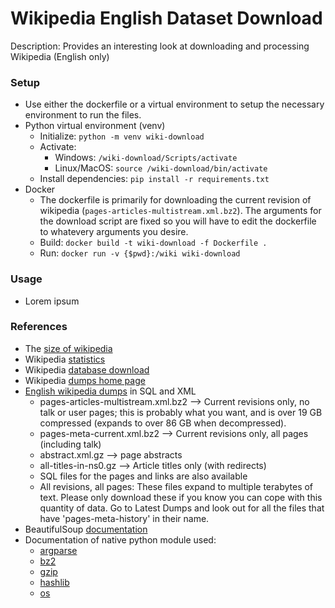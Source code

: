 # Wikipedia English Dataset Download

Description: Provides an interesting look at downloading and processing Wikipedia (English only)


### Setup

 - Use either the dockerfile or a virtual environment to setup the necessary environment to run the files.
 - Python virtual environment (venv)
     - Initialize: `python -m venv wiki-download`
     - Activate: 
        - Windows: `/wiki-download/Scripts/activate`
        - Linux/MacOS: `source /wiki-download/bin/activate`
     - Install dependencies: `pip install -r requirements.txt`
 - Docker
     - The dockerfile is primarily for downloading the current revision of wikipedia (`pages-articles-multistream.xml.bz2`). The arguments for the download script are fixed so you will have to edit the dockerfile to whatevery arguments you desire.
     - Build: `docker build -t wiki-download -f Dockerfile .`
     - Run: `docker run -v {$pwd}:/wiki wiki-download`


### Usage

 - Lorem ipsum



### References

 - The [size of wikipedia](https://en.wikipedia.org/wiki/Wikipedia:Size_of_Wikipedia)
 - Wikipedia [statistics](https://en.wikipedia.org/wiki/Wikipedia:Statistics)
 - Wikipedia [database download](https://en.wikipedia.org/wiki/Wikipedia:Database_download)
 - Wikipedia [dumps home page](https://dumps.wikimedia.org/)
 - [English wikipedia dumps](https://dumps.wikimedia.org/enwiki/) in SQL and XML
     - pages-articles-multistream.xml.bz2 –> Current revisions only, no talk or user pages; this is probably what you want, and is over 19 GB compressed (expands to over 86 GB when decompressed).
     - pages-meta-current.xml.bz2 –> Current revisions only, all pages (including talk)
     - abstract.xml.gz –> page abstracts
     - all-titles-in-ns0.gz –> Article titles only (with redirects)
     - SQL files for the pages and links are also available
     - All revisions, all pages: These files expand to multiple terabytes of text. Please only download these if you know you can cope with this quantity of data. Go to Latest Dumps and look out for all the files that have 'pages-meta-history' in their name.
 - BeautifulSoup [documentation](https://beautiful-soup-4.readthedocs.io/en/latest/)
 - Documentation of native python module used:
     - [argparse](https://docs.python.org/3.9/library/argparse.html)
     - [bz2](https://docs.python.org/3.9/library/bz2.html)
     - [gzip](https://docs.python.org/3.9/library/gzip.html)
     - [hashlib](https://docs.python.org/3.9/library/hashlib.html)
     - [os](https://docs.python.org/3.9/library/os.html)